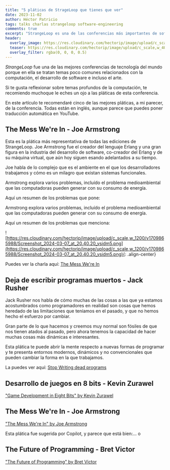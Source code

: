 ```yaml
---
title: "5 pláticas de StrageLoop que tienes que ver"
date: 2023-11-02
author: Héctor Patricio
tags: talks charlas strangeloop software-engineering
comments: true
excerpt: "StrangeLoop es una de las conferencias más importantes de software en el mundo, con pláticas increíbles. Aquí verás 5 pláticas que no te puedes perder."
header:
  overlay_image: https://res.cloudinary.com/hectorip/image/upload/c_scale,w_1400/v1702186032/neom-WLeWJW_WneE-unsplash_rbh7sr.jpg
  teaser: https://res.cloudinary.com/hectorip/image/upload/c_scale,w_400/v1702186032/neom-WLeWJW_WneE-unsplash_rbh7sr.jpg
  overlay_filter: rgba(0, 0, 0, 0.5)
---
```


*StrangeLoop* fue una de las mejores conferencias de tecnología del mundo
porque en ella se tratan temas poco comunes relacionados con la
computación, el desarrollo de software e incluso el arte.

Si te gusta reflexionar sobre temas profundos de la computación,
te recomiendo muchoque le eches un ojo a las pláticas de esta conferencia.

En este artículo te recomendaré cinco de las mejores pláticas, a mi parecer,
de la conferencia. Todas están en inglés, aunque parece que puedes poner
traducción automática en YouTube.

## The Mess We're In - Joe Armstrong

Esta es la plática más representativa de todas las ediciones de StrangeLoop.
Joe Armstrong fue el creador del lenguaje Erlang y una gran figura en la
industria del desarrollo de software, co-creador del Erlang y de su máquina
virtual, que aún hoy siguen esando adelantados a su tiempo.


Joe habla de lo complejo que es el ambiente en el que los desarrolladores
trabajamos y cómo es un milagro que existan sistemas funcionales.

Armstrong explora varios problemas, incluído el problema medioambiental
que las computadoras pueden generar con su consumo de energía.

Aquí un resumen de los problemas que pone:

Armstrong explora varios problemas, incluído el problema medioambiental que
las computadoras pueden generar con su consumo de energía.

Aquí un resumen de los problemas que menciona:

![https://res.cloudinary.com/hectorip/image/upload/c_scale,w_1200/v1709865988/Screenshot_2024-03-07_at_20.40.20_vsidm5.png](https://res.cloudinary.com/hectorip/image/upload/c_scale,w_1200/v1709865988/Screenshot_2024-03-07_at_20.40.20_vsidm5.png){: .align-center}

Puedes ver la charla aquí: [The Mess We're In](https://www.youtube.com/watch?v=lKXe3HUG2l4)

## Deja de escribir programas muertos - Jack Rusher

Jack Rusher nos habla de cómo muchas de las cosas a las que ya estamos acostumbrados como programadores en realidad son cosas que hemos heredado de las limitaciones que teníamos en el pasado, y que no hemos hecho el esfuerzo por cambiar.

Gran parte de lo que hacemos y creemos muy normal son fósiles de que nos tienen atados al pasado, pero ahora tenemos la capacidad de hacer muchas cosas más dinámicas e interesantes.

Esta plática te puede abrir la mente respecto a nuevas formas de programar y te presenta entornos modernos, dinámicos y no convencionales que pueden cambiar la forma en la que trabajamos.

La puedes ver aquí: [Stop Writing dead programs](https://youtu.be/8Ab3ArE8W3s?si=7MprB-mKxO0M4-A0)

## Desarrollo de juegos en 8 bits - Kevin Zurawel

["Game Development in Eight Bits" by Kevin Zurawel](https://youtu.be/TPbroUDHG0s?si=clvg5je8GDoC4dMS)

## The Mess We're In - Joe Armstrong

["The Mess We're In" by Joe Armstrong](https://youtu.be/lKXe3HUG2l4?si=Z3Z6ZQZrQX6Z3Z6ZQZrQX6)

Esta plática fue sugerida por Copilot, y parece que está bien:...
o
## The Future of Programming - Bret Victor

["The Future of Programming" by Bret Victor](https://youtu.be/8pTEmbeENF4?si=Z3Z6ZQZrQX6Z3Z6ZQZrQX6)
